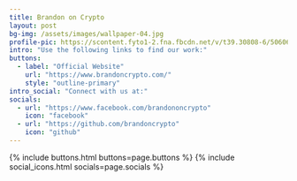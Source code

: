 ```yaml
---	
title: Brandon on Crypto
layout: post
bg-img: /assets/images/wallpaper-04.jpg
profile-pic: https://scontent.fyto1-2.fna.fbcdn.net/v/t39.30808-6/506065504_2920152854833697_6568300426903056510_n.jpg?_nc_cat=101&ccb=1-7&_nc_sid=6ee11a&_nc_ohc=CTOUe0m9RdUQ7kNvwEtYfML&_nc_oc=Adli5dGgIlcqYXVi_GNiiq8NUrg45iUSwME-Xdq5zYKuLC6bH_-knuLvjF-3xHPPHhUNcGsTEvj-JX-7VppMdL8t&_nc_zt=23&_nc_ht=scontent.fyto1-2.fna&_nc_gid=6bDqZUBCivA_HtIX329TBQ&oh=00_AfTl6hBowrdQ6nznQ1ZLbMBipBcOAmHmW0qCiHu-d6ITtw&oe=6885FFE4
intro: "Use the following links to find our work:"
buttons:
  - label: "Official Website"
    url: "https://www.brandoncrypto.com/"
    style: "outline-primary"
intro_social: "Connect with us at:"
socials:
  - url: "https://www.facebook.com/brandononcrypto"
    icon: "facebook"
  - url: "https://github.com/brandoncrypto"
    icon: "github"
---	
```


{% include buttons.html buttons=page.buttons %}
{% include social_icons.html socials=page.socials %}